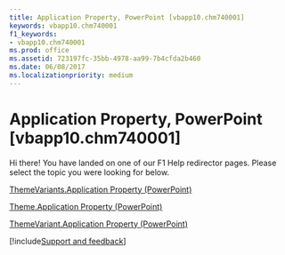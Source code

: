 ```yaml
---
title: Application Property, PowerPoint [vbapp10.chm740001]
keywords: vbapp10.chm740001
f1_keywords:
- vbapp10.chm740001
ms.prod: office
ms.assetid: 723197fc-35bb-4978-aa99-7b4cfda2b460
ms.date: 06/08/2017
ms.localizationpriority: medium
---
```



# Application Property, PowerPoint [vbapp10.chm740001]

Hi there! You have landed on one of our F1 Help redirector pages. Please select the topic you were looking for below.

[ThemeVariants.Application Property (PowerPoint)](https://msdn.microsoft.com/library/67da3c81-7491-1609-6d11-2215f0b298ae%28Office.15%29.aspx)

[Theme.Application Property (PowerPoint)](https://msdn.microsoft.com/library/d33d9d1b-642b-a0da-4439-281e4a014f55%28Office.15%29.aspx)

[ThemeVariant.Application Property (PowerPoint)](https://msdn.microsoft.com/library/b9725f46-f03e-5df2-0ab3-cd8dd89aa468%28Office.15%29.aspx)

[!include[Support and feedback](~/includes/feedback-boilerplate.md)]